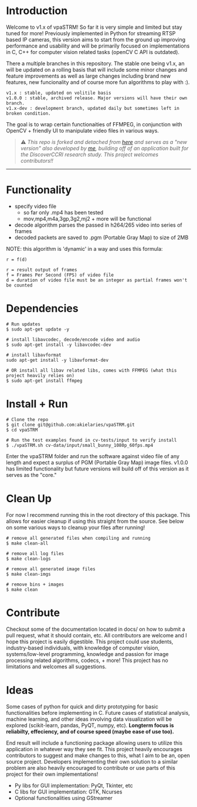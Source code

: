 # Introduction
Welcome to v1.x of vpaSTRM! So far it is very simple and limited but 
stay tuned for more!
Previously implemented in Python for streaming RTSP based IP cameras, 
this version aims to start from the ground up improving performance 
and usability and will be primarily focused on implementations in 
C, C++ for computer vision related tasks (openCV C API is outdated). 

There a multiple branches in this repository. The stable one being v1.x,
an will be updated on a rolling basis that will include some minor changes 
and feature improvements as well as large changes including brand new features,
new funcionality and of course more fun algorithms to play with :). 

```
v1.x : stable, updated on volitile basis
v1.0.0 : stable, archived release. Major versions will have their own branch. 
v1.x-dev : development branch, updated daily but sometimes left in broken condition. 
```

The goal is to wrap certain functionaities of FFMPEG, in conjunction 
with OpenCV + friendly UI to manipulate video files in various ways.

> :warning: *This repo is forked and detached from [here](https://github.com/DiscoverCCRI/ip_cam) and serves
as a "new version" also developed by [me](https://github.com/akielaries), building off of an application
built for the DiscoverCCRI research study. This project welcomes contributors!!*
---

# Functionality
- specify video file 
  - so far only .mp4 has been tested
  - mov,mp4,m4a,3gp,3g2,mj2 + more will be functional 
- decode algorithm parses the passed in h264/265 video into series of frames  
- decoded packets are saved to .pgm (Portable Gray Map) to size of 2MB

NOTE: this algorithm is 'dynamic' in a way and uses this formula:
```
r = f(d)

r = result output of frames
f = Frames Per Second (FPS) of video file
d = duration of video file must be an integer as partial frames won't be counted
```

# Dependencies
```
# Run updates
$ sudo apt-get update -y

# install libavcodec, decode/encode video and audio
$ sudo apt-get install -y libavcodec-dev

# install libavformat
sudo apt-get install -y libavformat-dev

# OR install all libav related libs, comes with FFMPEG (what this project heavily relies on)
$ sudo apt-get install ffmpeg
```

# Install + Run
```
# Clone the repo
$ git clone git@github.com:akielaries/vpaSTRM.git
$ cd vpaSTRM

# Run the test examples found in cv-tests/input to verify install
$ ./vpaSTRM.sh cv-data/input/small_bunny_1080p_60fps.mp4
```
Enter the vpaSTRM folder and run the software against video file of any length and expect
a surplus of PGM (Portable Gray Map) image files. v1.0.0 has limited functionality but
future versions will build off of this version as it serves as the "core."


# Clean Up
For now I recommend running this in the root directory of this package. This allows for easier cleanup
if using this straight from the source. See below on some various ways to cleanup your files after running!

```
# remove all generated files when compiling and running
$ make clean-all

# remove all log files
$ make clean-logs

# remove all generated image files
$ make clean-imgs

# remove bins + images
$ make clean
```

# Contribute
Checkout some of the documentation located in docs/ on how to submit a pull request, what it should contain,
etc. All contributors are welcome and I hope this project is easily digestible. This project could use
students, industry-based individuals, with knowledge of computer vision, systems/low-level programming, 
knowledge and passion for image processing related algorithms, codecs, + more! This project has no limitations
and welcomes all suggestions.


# Ideas
Some cases of python for quick and dirty prototyping for basic
functionalities before implementing in C. Future cases of
statistical analysis, machine learning, and other ideas involving 
data visualization will be explored (scikit-learn, pandas, PyQT, numpy, 
etc). **Longterm focus is reliabilty, effeciency, and of course speed 
(maybe ease of use too).**

End result will include a functioning package allowing users to utilize 
this application in whatever way they see fit. This project heavily encourages
contributors to suggest and make changes to this, what I aim to be an, open source 
project. Developers implementing their own solution to a similar problem are also
heavily encouraged to contribute or use parts of this project for their own
implementations!

- Py libs for GUI implementation: PyQt, Tkinter, etc
- C libs for GUI implementation: GTK, Ncurses
- Optional functionalities using GStreamer
